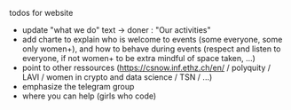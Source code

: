 todos for website

- update "what we do" text -> doner : "Our activities"
- add charte to explain who is welcome to events (some everyone, some only women+), and how to behave during events (respect and listen to everyone, if not women+ to be extra mindful of space taken, ...)
- point to other ressources (https://csnow.inf.ethz.ch/en/ / polyquity / LAVI / women in crypto and data science / TSN / ...)
- emphasize the telegram group
- where you can help (girls who code)
